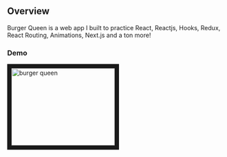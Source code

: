 
## Overview

Burger Queen is a web app I built to practice React, Reactjs, Hooks, Redux, React Routing, Animations, Next.js and a ton more!

### Demo

<a href="https://youtu.be/w4tVC5HlzH8" target="_blank"><img src="http://img.youtube.com/vi/w4tVC5HlzH8/0.jpg"
alt="burger queen" width="240" height="180" border="10" /></a>

